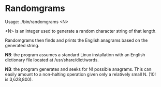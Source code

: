 Randomgrams
===========

Usage: ./bin/randomgrams \<N\>

\<N\> is an integer used to generate a random character string of that
length.

Randomgrams then finds and prints the English anagrams based on the generated string.

**NB**: the program assumes a standard Linux installation with an English
dictionary file located at /usr/share/dict/words.

**NB**: the program generates and seeks for N! possible anagrams. This can
easily amount to a non-halting operation given only a relatively small N. (10!
is 3,628,800).

